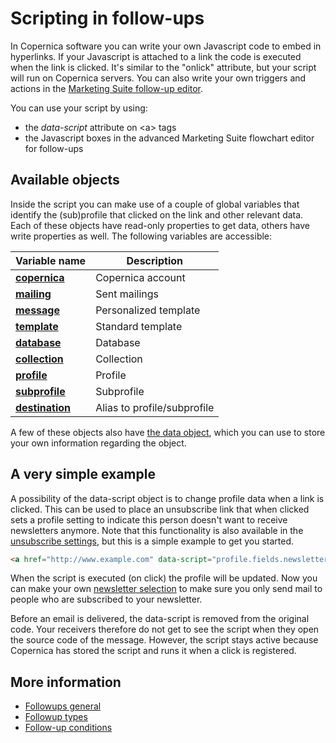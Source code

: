 # Scripting in follow-ups 

In Copernica software you can write your own Javascript code to embed in 
hyperlinks. If your Javascript is attached to a link the code is executed when the link is 
clicked. It's similar to the "onlick" attribute, but your script will run 
on Copernica servers. You can also write your own triggers and actions in the 
[Marketing Suite follow-up editor](./follow-up-manager-ms).

You can use your script by using:

* the *data-script* attribute on &lt;a&gt; tags
* the Javascript boxes in the advanced Marketing Suite flowchart editor for follow-ups

## Available objects

Inside the script you can make use of a couple of global variables that identify 
the (sub)profile that clicked on the link and other relevant data. 
Each of these objects have read-only properties to get data, others have 
write properties as well. The following variables are accessible:

| Variable name                                         | Description
|-------------------------------------------------------|--------------------------------------|
| [**copernica**](./followups-scripting-copernica)      | Copernica account                    |
| [**mailing**](./followups-scripting-mailing)          | Sent mailings                        |
| [**message**](./followups-scripting-message)          | Personalized template                |
| [**template**](./followups-scripting-template)        | Standard template                    |
| [**database**](./followups-scripting-database)        | Database                             |
| [**collection**](./followups-scripting-collection)    | Collection                           |
| [**profile**](./followups-scripting-profile)          | Profile                              |
| [**subprofile**](./followups-scripting-subprofile)    | Subprofile                           |
| [**destination**](./followups-scripting-destination)  | Alias to profile/subprofile          |

A few of these objects also have [the data object](./followups-scripting-data), 
which you can use to store your own information regarding the object.

## A very simple example

A possibility of the data-script object is to change profile data when a link 
is clicked. This can be used to place an unsubscribe link that when clicked 
sets a profile setting to indicate this person doesn't want to receive newsletters 
anymore. Note that this functionality is also available in the 
[unsubscribe settings](./database-unsubscribe-behavior), 
but this is a simple example to get you started. 

```html
<a href="http://www.example.com" data-script="profile.fields.newsletter = 'no';">Click here to unsubscribe</a>
```

When the script is executed (on click) the profile will be updated. Now 
you can make your own [newsletter selection](./create-a-mailing-list) 
to make sure you only send mail to people who are subscribed to your newsletter.

Before an email is delivered, the data-script is removed from the original code. Your
receivers therefore do not get to see the script when they open the source code of
the message. However, the script stays active because Copernica has stored the
script and runs it when a click is registered.

## More information

* [Followups general](./followups)
* [Followup types](./followups-types)
* [Follow-up conditions](./conditions-for-follow-ups)
